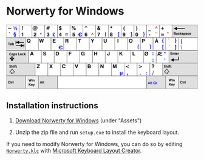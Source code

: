 # Norwerty for Windows

![Norwerty for Windows](../assets/images/norwerty-win.svg)

## Installation instructions

1. [Download Norwerty for Windows](https://github.com/tobiasvl/norwerty/releases/latest) (under "Assets")

2. Unzip the zip file and run `setup.exe` to install the keyboard layout.

If you need to modify Norwerty for Windows, you can do so by editing [`Norwerty.klc`](https://github.com/tobiasvl/norwerty/blob/master/windows/Norwerty.klc) with [Microsoft Keyboard Layout Creator](https://www.microsoft.com/en-us/download/details.aspx?id=22339).
